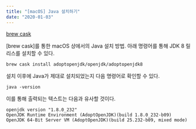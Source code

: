 ```yaml
---
title: "[macOS] Java 설치하기"
date: "2020-01-03"
---
```


[brew cask](https://caskroom.github.io/)

[brew cask]를 통한 macOS 상에서의 Java 설치 방법. 아래 명령어를 통해 JDK 8 릴리스를 설치할 수 있다.

```
brew cask install adoptopenjdk/openjdk/adoptopenjdk8
```

설치 이후에 Java가 제대로 설치되었는지 다음 명령어로 확인할 수 있다.

```
java -version
```

이를 통해 출력되는 텍스트는 다음과 유사할 것이다.

```
openjdk version "1.8.0_232"
OpenJDK Runtime Environment (AdoptOpenJDK)(build 1.8.0_232-b09)
OpenJDK 64-Bit Server VM (AdoptOpenJDK)(build 25.232-b09, mixed mode)
```
